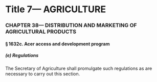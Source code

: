 
# Title 7— AGRICULTURE
### CHAPTER 38— DISTRIBUTION AND MARKETING OF AGRICULTURAL PRODUCTS
#### § 1632c. Acer access and development program
##### (e) Regulations

The Secretary of Agriculture shall promulgate such regulations as are necessary to carry out this section.
